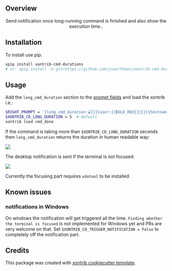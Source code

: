 ## Overview

<p align="center">
Send notification once long-running command is finished and also show the execution time..
</p>

## Installation

To install use pip:

``` bash
xpip install xontrib-cmd-durations
# or: xpip install -U git+https://github.com/jnoortheen/xontrib-cmd-durations
```

## Usage

Add the `long_cmd_duration` section to the [prompt fields](https://xon.sh/tutorial.html#customizing-the-prompt) and load the xontrib i.e.:

``` bash
$RIGHT_PROMPT = '{long_cmd_duration:⌛{}}{user:{{BOLD_RED}}🤖{}}{hostname:{{BOLD_#FA8072}}🖥{}}'
$XONTRIB_CD_LONG_DURATION = 5  # default
xontrib load cmd_done
```

If the command is taking more than `$XONTRIB_CD_LONG_DURATION` seconds then `long_cmd_duration` returns the duration in human readable way:

![](./images/2020-10-26-10-59-38.png)

The desktop notification is sent if the terminal is not focused:

![](./images/2020-11-02-13-38-47.png)

Currently the focusing part requires `xdotool` to be installed.

## Known issues

### notifications in Windows
On windows the notification will get triggered all the time. 
`Finding whether the terminal is focused` is not implemented for Windows yet and PRs are very welcome on that.
Set `$XONTRIB_CD_TRIGGER_NOTIFICATION = False` to completely off the notification part.


## Credits

This package was created with [xontrib cookiecutter template](https://github.com/jnoortheen/xontrib-cookiecutter).
